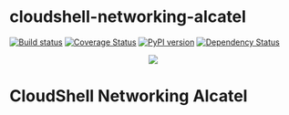 # cloudshell-networking-alcatel

[![Build status](https://travis-ci.org/QualiSystems/cloudshell-networking-alcatel.svg?branch=master)](https://travis-ci.org/QualiSystems/cloudshell-networking-alcatel)
[![Coverage Status](https://coveralls.io/repos/github/QualiSystems/cloudshell-networking-alcatel/badge.svg?branch=master)](https://coveralls.io/github/QualiSystems/cloudshell-networking-alcatel?branch=master)
[![PyPI version](https://badge.fury.io/py/cloudshell-networking-alcatel.svg)](https://badge.fury.io/py/cloudshell-networking-alcatel)
[![Dependency Status](https://dependencyci.com/github/QualiSystems/cloudshell-networking-alcatel/badge)](https://dependencyci.com/github/QualiSystems/cloudshell-networking-alcatel)

<p align="center">
<img src="https://github.com/QualiSystems/devguide_source/raw/master/logo.png"></img>
</p>

# CloudShell Networking Alcatel
